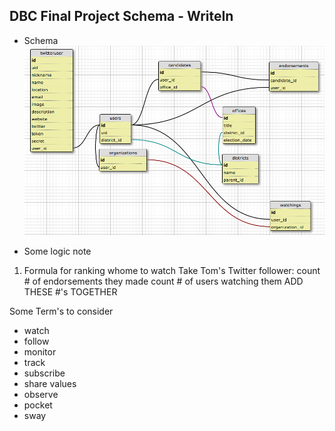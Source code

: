 ## DBC Final Project Schema - WriteIn

- Schema
![](wireframe-schema-asset/Schema-2015-09-03-v2.png)



- Some logic note
1. Formula for ranking whome to watch
Take Tom's Twitter follower:
count # of endorsements they made
count # of users watching them
ADD THESE #'s TOGETHER


Some Term's to consider
- watch
- follow
- monitor
- track
- subscribe
- share values
- observe
- pocket
- sway
